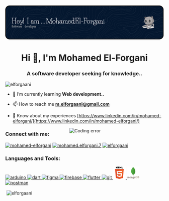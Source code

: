 ![Header](./my-readme-header.png)
<h1 align="center">Hi 👋, I'm Mohamed El-Forgani</h1>
<h3 align="center">A software developer seeking for knowledge..</h3>

<p align="left"> <img src="https://komarev.com/ghpvc/?username=elforgaani&label=Profile%20views&color=0e75b6&style=flat" alt="elforgaani" /> </p>


- 🌱 I’m currently learning **Web development..**

- 📫 How to reach me **m.elforgaani@gmail.com**

- 📄 Know about my experiences [https://www.linkedin.com/in/mohamed-elforgani/](https://www.linkedin.com/in/mohamed-elforgani/)
<img alt="Coding error" src="https://media1.giphy.com/media/v1.Y2lkPTc5MGI3NjExeWsxY3k0N2tua29yOHRieGw3c3AwMGVmcmlpOGM1ZTF5NXB4ZzBnZyZlcD12MV9pbnRlcm5hbF9naWZfYnlfaWQmY3Q9cw/Ll22OhMLAlVDb8UQWe/giphy.gif" align="right" width="300"  />

<h3 align="left">Connect with me:</h3>
<p align="left">
<a href="https://linkedin.com/in/mohamed-elforgani" target="blank"><img align="center" src="https://raw.githubusercontent.com/rahuldkjain/github-profile-readme-generator/master/src/images/icons/Social/linked-in-alt.svg" alt="mohamed-elforgani" height="30" width="40" /></a>
<a href="https://fb.com/mohamed.elforgani.7" target="blank"><img align="center" src="https://raw.githubusercontent.com/rahuldkjain/github-profile-readme-generator/master/src/images/icons/Social/facebook.svg" alt="mohamed.elforgani.7" height="30" width="40" /></a>
<a href="https://instagram.com/elforgaani" target="blank"><img align="center" src="https://raw.githubusercontent.com/rahuldkjain/github-profile-readme-generator/master/src/images/icons/Social/instagram.svg" alt="elforgaani" height="30" width="40" /></a>
</p>


<h3 align="left">Languages and Tools:</h3>
<p align="left"> <a href="https://www.arduino.cc/" target="_blank" rel="noreferrer"> <img src="https://cdn.worldvectorlogo.com/logos/arduino-1.svg" alt="arduino" width="40" height="40"/> </a> <a href="https://dart.dev" target="_blank" rel="noreferrer"> <img src="https://www.vectorlogo.zone/logos/dartlang/dartlang-icon.svg" alt="dart" width="40" height="40"/> </a> <a href="https://www.figma.com/" target="_blank" rel="noreferrer"> <img src="https://www.vectorlogo.zone/logos/figma/figma-icon.svg" alt="figma" width="40" height="40"/> </a> <a href="https://firebase.google.com/" target="_blank" rel="noreferrer"> <img src="https://www.vectorlogo.zone/logos/firebase/firebase-icon.svg" alt="firebase" width="40" height="40"/> </a> <a href="https://flutter.dev" target="_blank" rel="noreferrer"> <img src="https://www.vectorlogo.zone/logos/flutterio/flutterio-icon.svg" alt="flutter" width="40" height="40"/> </a> <a href="https://git-scm.com/" target="_blank" rel="noreferrer"> <img src="https://www.vectorlogo.zone/logos/git-scm/git-scm-icon.svg" alt="git" width="40" height="40"/> </a> <a href="https://www.w3.org/html/" target="_blank" rel="noreferrer"> <img src="https://raw.githubusercontent.com/devicons/devicon/master/icons/html5/html5-original-wordmark.svg" alt="html5" width="40" height="40"/> </a> <a href="https://www.mongodb.com/" target="_blank" rel="noreferrer"> <img src="https://raw.githubusercontent.com/devicons/devicon/master/icons/mongodb/mongodb-original-wordmark.svg" alt="mongodb" width="40" height="40"/> </a> <a href="https://postman.com" target="_blank" rel="noreferrer"> <img src="https://www.vectorlogo.zone/logos/getpostman/getpostman-icon.svg" alt="postman" width="40" height="40"/> </a> </p>

<p>&nbsp;<img align="center" src="https://github-readme-stats.vercel.app/api?username=elforgaani&show_icons=true&locale=en" alt="elforgaani" /></p>
